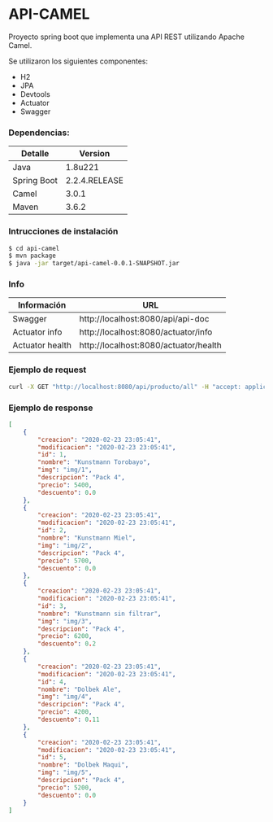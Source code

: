 # API-CAMEL
Proyecto spring boot que implementa una API REST utilizando Apache Camel.

Se utilizaron los siguientes componentes:
 - H2
 - JPA
 - Devtools
 - Actuator
 - Swagger

### Dependencias:
| Detalle | Version |
| ------ | ------ |
| Java | 1.8u221 |
| Spring Boot | 2.2.4.RELEASE |
| Camel | 3.0.1 |
| Maven | 3.6.2 |


### Intrucciones de instalación
```sh
$ cd api-camel
$ mvn package
$ java -jar target/api-camel-0.0.1-SNAPSHOT.jar
```


### Info

| Información | URL |
| ------ | ------ |
| Swagger | http://localhost:8080/api/api-doc |
| Actuator info | http://localhost:8080/actuator/info |
| Actuator health | http://localhost:8080/actuator/health |

### Ejemplo de request

```sh
curl -X GET "http://localhost:8080/api/producto/all" -H "accept: application/json"
```

### Ejemplo de response
```json
[
    {
        "creacion": "2020-02-23 23:05:41",
        "modificacion": "2020-02-23 23:05:41",
        "id": 1,
        "nombre": "Kunstmann Torobayo",
        "img": "img/1",
        "descripcion": "Pack 4",
        "precio": 5400,
        "descuento": 0.0
    },
    {
        "creacion": "2020-02-23 23:05:41",
        "modificacion": "2020-02-23 23:05:41",
        "id": 2,
        "nombre": "Kunstmann Miel",
        "img": "img/2",
        "descripcion": "Pack 4",
        "precio": 5700,
        "descuento": 0.0
    },
    {
        "creacion": "2020-02-23 23:05:41",
        "modificacion": "2020-02-23 23:05:41",
        "id": 3,
        "nombre": "Kunstmann sin filtrar",
        "img": "img/3",
        "descripcion": "Pack 4",
        "precio": 6200,
        "descuento": 0.2
    },
    {
        "creacion": "2020-02-23 23:05:41",
        "modificacion": "2020-02-23 23:05:41",
        "id": 4,
        "nombre": "Dolbek Ale",
        "img": "img/4",
        "descripcion": "Pack 4",
        "precio": 4200,
        "descuento": 0.11
    },
    {
        "creacion": "2020-02-23 23:05:41",
        "modificacion": "2020-02-23 23:05:41",
        "id": 5,
        "nombre": "Dolbek Maqui",
        "img": "img/5",
        "descripcion": "Pack 4",
        "precio": 5200,
        "descuento": 0.0
    }
]
```

